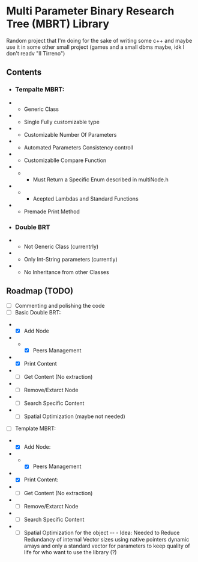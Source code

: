 # Multi Parameter Binary Research Tree (MBRT) Library 
Random project that I'm doing for the sake of writing some c++ and maybe use it in some other small project (games and a small dbms maybe, idk I don't readv "Il Tirreno") 
## Contents
- ### Tempalte MBRT:
- - Generic Class
- - Single Fully customizable type
- - Customizable Number Of Parameters
- - Automated Parameters Consistency controll
- - Customizablle Compare Function
- - - Must Return a Specific Enum described in multiNode.h 
- - - Acepted Lambdas and Standard Functions
- - Premade Print Method

- ### Double BRT
- - Not Generic Class (currentrly)
- - Only Int-String parameters (currently)
- - No Inheritance from other Classes

## Roadmap (TODO)
- [ ] Commenting and polishing the code 
- [ ] Basic Double BRT: 
- - [x] Add Node
- - - [x] Peers Management
- - [x] Print Content
- - [ ] Get Content (No extraction)
- - [ ] Remove/Extarct Node
- - [ ] Search Specific Content 
- - [ ] Spatial Optimization (maybe not needed)
- [ ] Template MBRT:
- - [x] Add Node:
- - - [x] Peers Management
- - [x] Print Content: 
- - [ ] Get Content (No extraction)
- - [ ] Remove/Extarct Node
- - [ ] Search Specific Content 
- - [ ] Spatial Optimization for the object
-- - Idea: Needed to Reduce Redundancy of internal Vector sizes using native pointers dynamic arrays and only a standard vector for parameters  to keep quality of life for who want to use the library (?)
